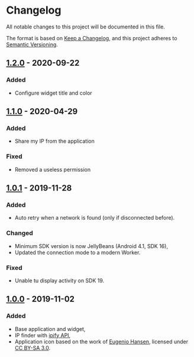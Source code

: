 # Changelog
All notable changes to this project will be documented in this file.

The format is based on [Keep a Changelog](https://keepachangelog.com/en/1.0.0/),
and this project adheres to [Semantic Versioning](https://semver.org/spec/v2.0.0.html).

## [1.2.0] - 2020-09-22
### Added
- Configure widget title and color

## [1.1.0] - 2020-04-29
### Added
- Share my IP from the application

### Fixed
- Removed a useless permission

## [1.0.1] - 2019-11-28
### Added
- Auto retry when a network is found (only if disconnected before).

### Changed
- Minimum SDK version is now JellyBeans (Android 4.1, SDK 16),
- Updated the connection mode to a modern Worker.

### Fixed
- Unable tu display activity on SDK 19.

## [1.0.0] - 2019-11-02
### Added
- Base application and widget,
- IP finder with [ipify API][ipify],
- Application icon based on the work of [Eugenio Hansen][globe], licensed under [CC BY-SA 3.0].

[1.2.0]: https://github.com/guildem/publicip-android/releases/tag/1.2.0
[1.1.0]: https://github.com/guildem/publicip-android/releases/tag/1.1.0
[1.0.1]: https://github.com/guildem/publicip-android/releases/tag/1.0.1
[1.0.0]: https://github.com/guildem/publicip-android/releases/tag/1.0.0

[ipify]: https://www.ipify.org/
[globe]: https://ccsearch.creativecommons.org/photos/b9784438-27c5-4fcd-86cd-ccb073e795f9
[CC BY-SA 3.0]: https://creativecommons.org/licenses/by-sa/3.0/?ref=ccsearch&atype=rich
